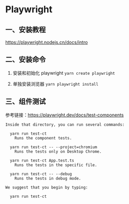 # Playwright

## 一、安装教程

https://playwright.nodejs.cn/docs/intro

## 二、安装命令

1. 安装和初始化 playwright
   `yarn create playwright`

2. 单独安装浏览器
   `yarn playwright install`

## 三、组件测试

参考链接：https://playwright.dev/docs/test-components

```
Inside that directory, you can run several commands:

  yarn run test-ct
    Runs the component tests.

  yarn run test-ct -- --project=chromium
    Runs the tests only on Desktop Chrome.

  yarn run test-ct App.test.ts
    Runs the tests in the specific file.

  yarn run test-ct -- --debug
    Runs the tests in debug mode.

We suggest that you begin by typing:

  yarn run test-ct
```
